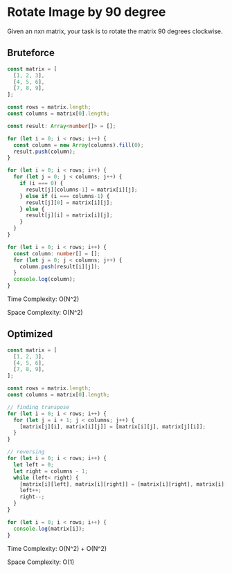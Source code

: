 # Rotate Image by 90 degree
Given an nxn matrix, your task is to rotate the matrix 90 degrees clockwise.

## Bruteforce
```ts
const matrix = [
  [1, 2, 3],
  [4, 5, 6],
  [7, 8, 9],
];

const rows = matrix.length;
const columns = matrix[0].length;

const result: Array<number[]> = [];

for (let i = 0; i < rows; i++) {
  const column = new Array(columns).fill(0);
  result.push(column);
}

for (let i = 0; i < rows; i++) {
  for (let j = 0; j < columns; j++) {
    if (i === 0) {
      result[j][columns-1] = matrix[i][j];
    } else if (i === columns-1) {
      result[j][0] = matrix[i][j];
    } else {
      result[j][i] = matrix[i][j];
    }
  }
}

for (let i = 0; i < rows; i++) {
  const column: number[] = [];
  for (let j = 0; j < columns; j++) {
    column.push(result[i][j]);
  }
  console.log(column);
}
```
Time Complexity:  O(N^2)

Space Complexity:  O(N^2)

## Optimized
```ts
const matrix = [
  [1, 2, 3],
  [4, 5, 6],
  [7, 8, 9],
];

const rows = matrix.length;
const columns = matrix[0].length;

// finding transpose
for (let i = 0; i < rows; i++) {
  for (let j = i + 1; j < columns; j++) {
    [matrix[j][i], matrix[i][j]] = [matrix[i][j], matrix[j][i]];
  }
}

// reversing
for (let i = 0; i < rows; i++) {
  let left = 0;
  let right = columns - 1;
  while (left< right) {
    [matrix[i][left], matrix[i][right]] = [matrix[i][right], matrix[i][left]];
    left++;
    right--;
  }
}

for (let i = 0; i < rows; i++) {
  console.log(matrix[i]);
}
```
Time Complexity:  O(N^2) + O(N^2)

Space Complexity:  O(1)
